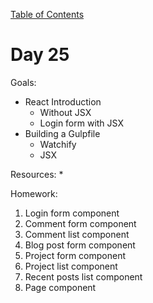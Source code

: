 [Table of Contents](/README.md)

# Day 25

Goals:
* React Introduction
	* Without JSX
	* Login form with JSX
* Building a Gulpfile
	* Watchify
	* JSX

Resources:
* 

Homework:

1. Login form component
2. Comment form component
3. Comment list component
4. Blog post form component
5. Project form component
6. Project list component
7. Recent posts list component
8. Page component